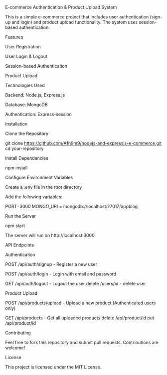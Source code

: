 E-commerce Authentication & Product Upload System

This is a simple e-commerce project that includes user authentication (sign-up and login) and product upload functionality. The system uses session-based authentication.

Features

User Registration

User Login & Logout

Session-based Authentication

Product Upload

Technologies Used

Backend: Node.js, Express.js

Database: MongoDB

Authentication: Express-session

Installation

Clone the Repository

git clone https://github.com/A1h9m9/nodejs-and-expressjs-e-commerce.git
cd your-repository

Install Dependencies

npm install

Configure Environment Variables

Create a .env file in the root directory

Add the following variables:

PORT=3000
MONGO_URI = mongodb://localhost:27017/appblog


Run the Server

npm start

The server will run on http://localhost:3000.

API Endpoints

Authentication

POST /api/auth/signup - Register a new user

POST /api/auth/login - Login with email and password

GET /api/auth/logout - Logout the user
delete /users/id  - delete user

Product Upload

POST /api/products/upload - Upload a new product (Authenticated users only)

GET /api/products - Get all uploaded products
delete /api/product/id
put /api/product/id

Contributing

Feel free to fork this repository and submit pull requests. Contributions are welcome!

License

This project is licensed under the MIT License.



